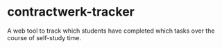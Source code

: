 # contractwerk-tracker
A web tool to track which students have completed which tasks over the course of self-study time.
